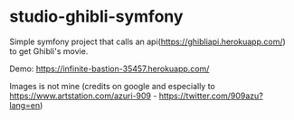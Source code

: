 # studio-ghibli-symfony

Simple symfony project that calls an api(https://ghibliapi.herokuapp.com/) to get Ghibli's movie.

Demo: https://infinite-bastion-35457.herokuapp.com/

Images is not mine (credits on google and especially to https://www.artstation.com/azuri-909 - https://twitter.com/909azu?lang=en) 
